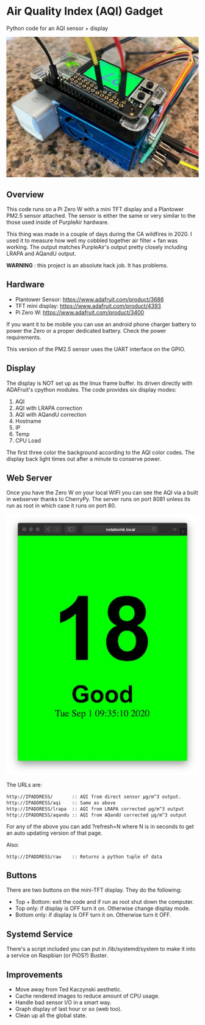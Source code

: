 # Air Quality Index (AQI) Gadget
Python code for an AQI sensor + display

![POS AQI Gadget](aqi-gadget.jpg)

## Overview

This code runs on a Pi Zero W with a mini TFT display and a Plantower PM2.5
sensor attached. The sensor is either the same or very similar to the those
used inside of PurpleAir hardware. 

This thing was made in a couple of days during the CA wildfires in 2020. I
used it to measure how well my cobbled together air filter + fan was
working. The output matches PurpleAir's output pretty closely including
LRAPA and AQandU output. 

**WARNING** : this project is an absolute hack job. It has problems.

## Hardware

 * Plantower Sensor: https://www.adafruit.com/product/3686
 * TFT mini display: https://www.adafruit.com/product/4393
 * Pi Zero W: https://www.adafruit.com/product/3400

If you want it to be mobile you can use an android phone charger battery to
power the Zero or a proper dedicated battery. Check the power requirements.

This version of the PM2.5 sensor uses the UART interface on the GPIO.

## Display

The display is NOT set up as the linux frame buffer. Its driven directly
with ADAFruit's cpython modules. The code provides six display modes:

 1. AQI
 2. AQI with LRAPA correction
 3. AQI with AQandU correction
 4. Hostname 
 4. IP 
 5. Temp
 6. CPU Load

The first three color the background according to the AQI color codes. The
display back light times out after a minute to conserve power.

## Web Server

Once you have the Zero W on your local WIFI you can see the AQI via a built
in webserver thanks to CherryPy. The server runs on port 8081 unless its
run as root in which case it runs on port 80.

![Huge web socket driven SPA served up by Pi Zero](aqi-web.jpg)

The URLs are:

    http://IPADDRESS/       :: AQI from direct sensor µg/m^3 output.
    http://IPADDRESS/aqi    :: Same as above
    http://IPADDRESS/lrapa  :: AQI from LRAPA corrected µg/m^3 output
    http://IPADDRESS/aqandu :: AQI from AQandU corrected µg/m^3 output

For any of the above you can add ?refresh=N where N is in seconds to get an
auto updating version of that page.

Also:

    http://IPADDRESS/raw    :: Returns a python tuple of data

## Buttons

There are two buttons on the mini-TFT display. They do the following:

 * Top + Bottom: exit the code and if run as root shut down the computer.
 * Top only: if display is OFF turn it on. Otherwise change display mode.
 * Bottom only: if display is OFF turn it on. Otherwise turn it OFF.
 
## Systemd Service

There's a script included you can put in /lib/systemd/system to make it
into a service on Raspbian (or PiOS?) Buster.

## Improvements

 * Move away from Ted Kaczynski aesthetic.
 * Cache rendered images to reduce amount of CPU usage.
 * Handle bad sensor I/O in a smart way.
 * Graph display of last hour or so (web too).
 * Clean up all the global state.
